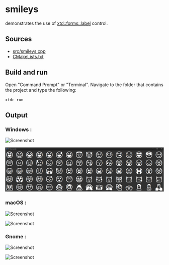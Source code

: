 # smileys

demonstrates the use of [xtd::forms::label](https://gammasoft71.github.io/xtd/reference_guides/latest/classxtd_1_1forms_1_1label.html) control.

## Sources

* [src/smileys.cpp](src/smileys.cpp)
* [CMakeLists.txt](CMakeLists.txt)

## Build and run

Open "Command Prompt" or "Terminal". Navigate to the folder that contains the project and type the following:

```shell
xtdc run
```

## Output

### Windows :

![Screenshot](../../../../docs/pictures/examples/smileys_w.png)

![Screenshot](../../../../docs/pictures/examples/smileys_wd.png)

### macOS :

![Screenshot](../../../../docs/pictures/examples/smileys_m.png)

![Screenshot](../../../../docs/pictures/examples/smileys_md.png)

### Gnome :

![Screenshot](../../../../docs/pictures/examples/smileys_g.png)

![Screenshot](../../../../docs/pictures/examples/smileys_gd.png)
